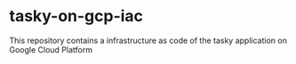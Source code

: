 # tasky-on-gcp-iac
This repository contains a infrastructure as code of the tasky application on Google Cloud Platform
